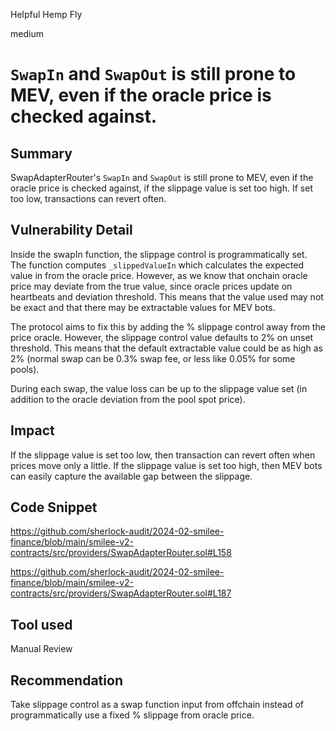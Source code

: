 Helpful Hemp Fly

medium

# `SwapIn` and `SwapOut` is still prone to MEV, even if the oracle price is checked against.

## Summary
SwapAdapterRouter's `SwapIn` and `SwapOut` is still prone to MEV, even if the oracle price is checked against, if the slippage value is set too high. If set too low, transactions can revert often.

## Vulnerability Detail
Inside the swapIn function, the slippage control is programmatically set. The function computes `_slippedValueIn` which calculates the expected value in from the oracle price. However, as we know that onchain oracle price may deviate from the true value, since oracle prices update on heartbeats and deviation threshold. This means that the value used may not be exact and that there may be extractable values for MEV bots.

The protocol aims to fix this by adding the % slippage control away from the price oracle. However, the slippage control value defaults to 2% on unset threshold. This means that the default extractable value could be as high as 2% (normal swap can be 0.3% swap fee, or less like 0.05% for some pools).

During each swap, the value loss can be up to the slippage value set (in addition to the oracle deviation from the pool spot price).

## Impact
If the slippage value is set too low, then transaction can revert often when prices move only a little.
If the slippage value is set too high, then MEV bots can easily capture the available gap between the slippage.


## Code Snippet
https://github.com/sherlock-audit/2024-02-smilee-finance/blob/main/smilee-v2-contracts/src/providers/SwapAdapterRouter.sol#L158

https://github.com/sherlock-audit/2024-02-smilee-finance/blob/main/smilee-v2-contracts/src/providers/SwapAdapterRouter.sol#L187

## Tool used

Manual Review

## Recommendation
Take slippage control as a swap function input from offchain instead of programmatically use a fixed % slippage from oracle price.